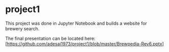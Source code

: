 # project1
This project was done in Jupyter Notebook and builds a website for brewery search. 

The final presentation can be located here:
[https://github.com/adesai1973/project1/blob/master/Brewpedia-Rev6.pptx]
